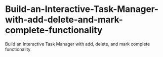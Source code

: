 # Build-an-Interactive-Task-Manager-with-add-delete-and-mark-complete-functionality
Build an Interactive Task Manager with add, delete, and mark complete functionality
